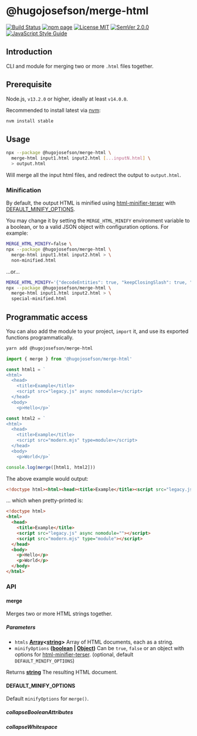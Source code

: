 # @hugojosefson/merge-html

[![Build Status](https://travis-ci.org/hugojosefson/merge-html.svg?branch=master)](https://travis-ci.org/hugojosefson/merge-html)
[![npm page](https://img.shields.io/npm/v/@hugojosefson/merge-html.svg)](https://npmjs.com/package/@hugojosefson/merge-html)
[![License MIT](https://img.shields.io/npm/l/@hugojosefson/merge-html.svg)](https://tldrlegal.com/license/mit-license)
[![SemVer 2.0.0](https://img.shields.io/badge/SemVer-2.0.0-lightgrey.svg)](https://semver.org/spec/v2.0.0.html)
[![JavaScript Style Guide](https://img.shields.io/badge/code_style-standard-brightgreen.svg)](https://standardjs.com)

## Introduction

CLI and module for merging two or more `.html` files together.

## Prerequisite

Node.js, `v13.2.0` or higher, ideally at least `v14.0.0`.

Recommended to install latest via [nvm](https://github.com/nvm-sh/nvm#readme):

```bash
nvm install stable
```

## Usage

```bash
npx --package @hugojosefson/merge-html \
  merge-html input1.html input2.html [...inputN.html] \
  > output.html
```

Will merge all the input html files, and redirect the output to `output.html`.

### Minification

By default, the output HTML is minified using
[html-minifier-terser](https://www.npmjs.com/package/html-minifier-terser) with
[DEFAULT_MINIFY_OPTIONS](#default_minify_options).

You may change it by setting the `MERGE_HTML_MINIFY` environment variable to a
boolean, or to a valid JSON object with configuration options. For example:

```bash
MERGE_HTML_MINIFY=false \
npx --package @hugojosefson/merge-html \
  merge-html input1.html input2.html > \
  non-minified.html
```

...or...

```bash
MERGE_HTML_MINIFY='{"decodeEntities": true, "keepClosingSlash": true, "maxLineLength": 80}' \
npx --package @hugojosefson/merge-html \
  merge-html input1.html input2.html > \
  special-minified.html
```

## Programmatic access

You can also add the module to your project, `import` it, and use its exported functions
programmatically.

```bash
yarn add @hugojosefson/merge-html
```

```js
import { merge } from '@hugojosefson/merge-html'

const html1 = `
<html>
  <head>
    <title>Example</title>
    <script src="legacy.js" async nomodule></script>
  </head>
  <body>
    <p>Hello</p>`

const html2 = `
<html>
  <head>
    <title>Example</title>
    <script src="modern.mjs" type=module></script>
  </head>
  <body>
    <p>World</p>`

console.log(merge([html1, html2]))
```

The above example would output:

```html
<!doctype html><html><head><title>Example</title><script src="legacy.js" async nomodule=""></script><script src="modern.mjs" type="module"></script></head><body><p>Hello</p><p>World</p></body></html>
```

... which when pretty-printed is:

```html
<!doctype html>
<html>
  <head>
    <title>Example</title>
    <script src="legacy.js" async nomodule=""></script>
    <script src="modern.mjs" type="module"></script>
  </head>
  <body>
    <p>Hello</p>
    <p>World</p>
  </body>
</html>
```

### API

<!-- Generated by documentation.js. Update this documentation by updating the source code. -->

#### merge

Merges two or more HTML strings together.

##### Parameters

- `htmls`
  **[Array](https://developer.mozilla.org/docs/Web/JavaScript/Reference/Global_Objects/Array)&lt;[string](https://developer.mozilla.org/docs/Web/JavaScript/Reference/Global_Objects/String)>**
  Array of HTML documents, each as a string.
- `minifyOptions`
  **([boolean](https://developer.mozilla.org/docs/Web/JavaScript/Reference/Global_Objects/Boolean)
  \|
  [Object](https://developer.mozilla.org/docs/Web/JavaScript/Reference/Global_Objects/Object))**
  Can be `true`, `false` or an object with options for
  [html-minifier-terser](https://www.npmjs.com/package/html-minifier-terser).
  (optional, default `DEFAULT_MINIFY_OPTIONS`)

Returns
**[string](https://developer.mozilla.org/docs/Web/JavaScript/Reference/Global_Objects/String)**
The resulting HTML document.

#### DEFAULT_MINIFY_OPTIONS

Default `minifyOptions` for `merge()`.

##### collapseBooleanAttributes

##### collapseWhitespace
